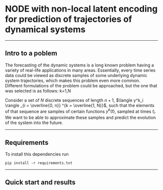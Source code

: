 # NODE with non-local latent encoding for prediction of trajectories of dynamical systems
-----------------------------------------------------------


## Intro to a poblem
The forecasting of the dynamic systems is a long known problem having a variety of real-life
applications in many areas. Essentially, every time series data could be viewed as discrete samples
of some underlying dynamic system trajectories, which makes this problem even more common. Different formulations of the problem could be approached, but the one
that was selected is as follows:
k=1,N

Consider a set of $N$ discrete sequences of length $n+1$, $\langle y^k_i \rangle _{i = \overline{0, n}} ^{k = \overline{1, N}}$,
such that the elements of that sequence are samples of certain functions $y^k(t)$, sampled at times $t_i$.
We want to be able to approximate these samples and predict the evolution of the system into the future.

---------------------------------------------------------

## Requirements
To install this dependencies run 

```
pip install -r requirements.txt
```
------------------------------------------------------------
## Quick start and results 
 
